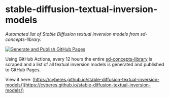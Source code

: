 # stable-diffusion-textual-inversion-models

_Automated list of Stable Diffusion textual inversion models from sd-concepts-library._

[![Generate and Publish GitHub Pages](https://github.com/Cyberes/stable-diffusion-textual-inversion-models/actions/workflows/generate.yml/badge.svg)](https://github.com/Cyberes/stable-diffusion-textual-inversion-models/actions/workflows/generate.yml)

Using GitHub Actions, every 12 hours the entire [sd-concepts-library](https://huggingface.co/sd-concepts-library) is scraped and a list of all textual inversion models is generated and published to GitHub Pages.

View it here: [https://cyberes.github.io/stable-diffusion-textual-inversion-models/](https://cyberes.github.io/stable-diffusion-textual-inversion-models/)
